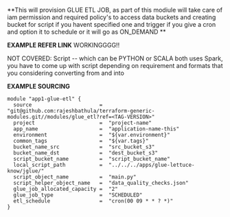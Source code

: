 **This will provision GLUE ETL JOB, as part of this modiule will take care of iam permission and required policy's to access data buckets and creating bucket for script if you havent specified one and trigger if you give a cron and option it to schedule or it will go as ON_DEMAND **

**EXAMPLE REFER LINK**
WORKINGGGG!!

NOT COVERED: Script -- which can be PYTHON or SCALA both uses Spark, you have to come up with script depending on requirement and formats that you considering converting from and into

**EXAMPLE SOURCING**

```
module "app1-glue-etl" {
  source                      =  "git@github.com:rajeshbathula/terraform-generic-modules.git//modules/glue_etl?ref=<TAG-VERSION>"
  project                     =  "project-name"
  app_name                    =  "application-name-this"
  environment                 =  "${var.environment}"
  common_tags                 =  "${var.tags}"
  bucket_name_src             =  "src_bucket_s3"
  bucket_name_dst             =  "dest_bucket_s3"
  script_bucket_name          =  "script_bucket_name"
  local_script_path           =  "../../../apps/glue-lettuce-know/jglue/"
  script_object_name          =  "main.py"
  script_helper_object_name   =  "data_quality_checks.json"
  glue_job_allocated_capacity =  "2"
  glue_job_type               =  "SCHEDULED"
  etl_schedule                =  "cron(00 09 * * ? *)"
}
```